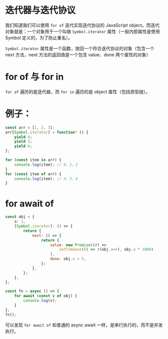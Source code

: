# 迭代器与迭代协议

我们知道我们可以使用 `for of` 迭代实现迭代协议的 JavaScript object。而迭代对象就是：一个对象用于一个叫做 `Symbol.iterator` 属性（一般内部属性是使用 Symbol 定义的，为了防止重名）。

`Symbol.iterator` 属性是一个函数，放回一个符合迭代协议的对象（包含一个 next 方法，next 方法的返回值是一个包含 value、done 两个属性的对象）

# for of 与 for in

`for of` 遍历的是迭代器，而 `for in` 遍历的是 object 属性（包括原型链）。

# 例子：

```js
const arr = [1, 2, 3];
arr[Symbol.iterator] = function* () {
    yield 4;
    yield 5;
    yield 6;
};

for (const item in arr) {
    console.log(item); // 0、1、2
}
for (const item of arr) {
    console.log(item); // 4、5、6
}
```

# for await of

```js
const obj = {
    a: 1,
    [Symbol.iterator]: () => {
        return {
            next: () => {
                return {
                    value: new Promise((r) =>
                        setTimeout(() => r(obj.a++), obj.a * 1000)
                    ),
                    done: obj.a > 5,
                };
            },
        };
    },
};

const fn = async () => {
    for await (const v of obj) {
        console.log(v);
    }
};
fn();
```

可以发现 `for await of` 和普通的 async await 一样，是串行执行的，而不是并发执行。
